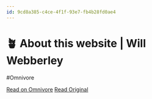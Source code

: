 ```yaml
---
id: 9cd8a385-c4ce-4f1f-93e7-fb4b28fd0ae4
---
```


# 🪴 About this website | Will Webberley
#Omnivore

[Read on Omnivore](https://omnivore.app/me/https-wilw-dev-this-191ede467d1)
[Read Original](https://wilw.dev/this)

